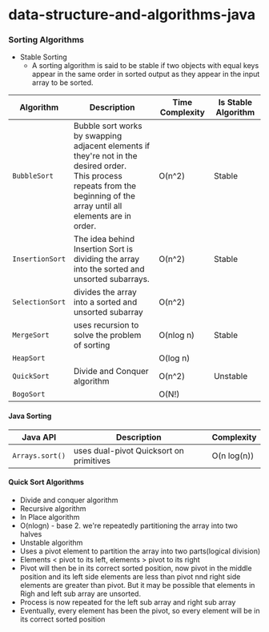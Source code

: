 # data-structure-and-algorithms-java

### Sorting Algorithms
- Stable Sorting
  - A sorting algorithm is said to be stable if two objects with equal keys appear in the same order in sorted output as they appear in the input array to be sorted.

|Algorithm|Description|Time Complexity|Is Stable Algorithm|
|---|---|---|---|
|`BubbleSort`|Bubble sort works by swapping adjacent elements if they're not in the desired order.<br> This process repeats from the beginning of the array until all elements are in order.|O(n^2)|Stable|
|`InsertionSort`|The idea behind Insertion Sort is dividing the array into the sorted and unsorted subarrays.|O(n^2)|Stable|
|`SelectionSort`|divides the array into a sorted and unsorted subarray|O(n^2)||
|`MergeSort`|uses recursion to solve the problem of sorting|O(nlog n)|Stable|
|`HeapSort`||O(log n)||
|`QuickSort`|Divide and Conquer algorithm|O(n^2)|Unstable|
|`BogoSort`||O(N!)||

#### Java Sorting
|Java API|Description|Complexity|
|---|---|---|
|`Arrays.sort()`|uses dual-pivot Quicksort on primitives|O(n log(n))|

#### Quick Sort Algorithms
- Divide and conquer algorithm
- Recursive algorithm
- In Place algorithm
- O(nlogn) - base 2. we're repeatedly partitioning the array into two halves
- Unstable algorithm
- Uses a pivot element to partition the array into two parts(logical division)
- Elements < pivot to its left, elements > pivot to its right
- Pivot will then be in its correct sorted position, now pivot in the middle position and its left side elements are less than pivot nnd right side elements are greater than pivot. But it may be possible that elements in Righ and left sub array are unsorted.
- Process is now repeated for the left sub array and right sub array
- Eventually, every element has been the pivot, so every element will be in its correct sorted position
 
